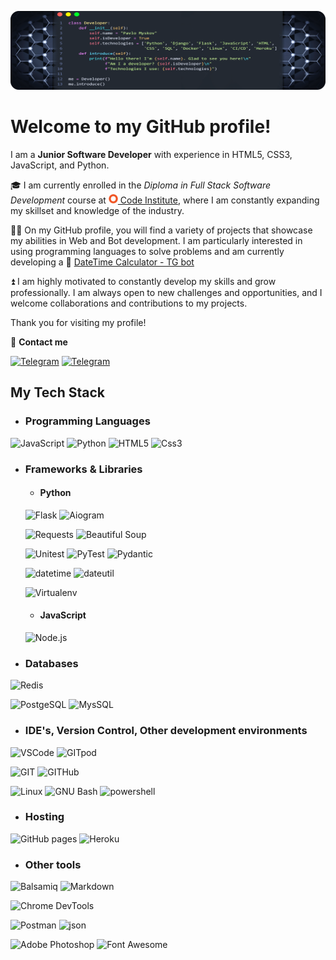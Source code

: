 ![Introduce by Python Class](images/introduce.png)

# Welcome to my GitHub profile!
I am a **Junior Software Developer** with experience in HTML5, CSS3, JavaScript, and Python.

:mortar_board: I am currently enrolled in the _Diploma in Full Stack Software Development_ course at [<img src='images/code-institute-logo.png' width='15px' alt='Code Institute logo'> Code Institute](https://codeinstitute.net), where I am constantly expanding my skillset and knowledge of the industry.

👨‍💻 On my GitHub profile, you will find a variety of projects that showcase my abilities in Web and Bot development. I am particularly interested in using programming languages to solve problems and am currently developing a 🤖 [DateTime Calculator - TG bot](https://github.com/FlashDrag/DateCalcBot)

:arrow_double_up: I am highly motivated to constantly develop my skills and grow professionally. I am always open to new challenges and opportunities, and I welcome collaborations and contributions to my projects.

Thank you for visiting my profile!

:incoming_envelope: **Contact me**

[<img src='https://img.shields.io/badge/Telegram-333333?style=for-the-badge&logo=telegram&logoColor=white&style=plastic&logoWidth=20&labelColor=2CA5E0' alt='Telegram'>](https://t.me/flashdrag) [<img src='https://img.shields.io/badge/LinkedIn-333333?style=for-the-badge&logo=linkedin&logoColor=white&style=plastic&logoWidth=20&labelColor=0077B5' alt='Telegram'>](https://www.linkedin.com/in/pavlo-myskov)


## My Tech Stack
- ### Programming Languages
![JavaScript](https://img.shields.io/badge/JavaScript-222222?&style=for-the-badge&logo=javascript&logoColor=white&logoWidth=20&labelColor=c2bc15) ![Python](https://img.shields.io/badge/Python-222222?style=for-the-badge&logo=python&logoColor=white&logoWidth=20&labelColor=366E9C) ![HTML5](https://img.shields.io/badge/HTML5-222222?style=for-the-badge&logo=html5&logoColor=white&logoWidth=20&labelColor=E34F26) ![Css3](https://img.shields.io/badge/CSS3-222222?style=for-the-badge&logo=css3&logoColor=white&logoWidth=20&labelColor=1572B6)


- ### Frameworks & Libraries
    - #### Python
    ![Flask](https://img.shields.io/badge/Flask-222222?style=for-the-badge&logo=flask&logoColor=white&logoWidth=20&labelColor=000) ![Aiogram](https://img.shields.io/badge/Aiogram-222222?style=for-the-badge&logo=telegram&logoColor=white&labelColor=blue)

    ![Requests](https://img.shields.io/badge/Requests-222222?style=for-the-badge) ![Beautiful Soup](https://img.shields.io/badge/Beautiful_Soup-222222?style=for-the-badge)

    ![Unitest](https://img.shields.io/badge/unitest-222222?style=for-the-badge) ![PyTest](https://img.shields.io/badge/PyTest-222222?style=for-the-badge) ![Pydantic](https://img.shields.io/badge/Pydantic-222222?style=for-the-badge)

    ![datetime](https://img.shields.io/badge/Datetime-222222?style=for-the-badge) ![dateutil](https://img.shields.io/badge/Dateutil-222222?style=for-the-badge)

    ![Virtualenv](https://img.shields.io/badge/Virtualenv-222222?style=for-the-badge)

    - #### JavaScript
    ![Node.js](https://img.shields.io/badge/Node.js-222222?style=for-the-badge&logo=nodedotjs&logoColor=white&logoWidth=20&labelColor=339933)


- ### Databases
![Redis](https://img.shields.io/badge/Redis-222222?style=for-the-badge&logo=redis&logoColor=white&logoWidth=20&labelColor=CC0000)

![PostgeSQL](https://img.shields.io/badge/PostgreSQL-222222?style=for-the-badge&logo=postgresql&logoColor=white&logoWidth=20&labelColor=316192) ![MysSQL](https://img.shields.io/badge/MySql-222222?style=for-the-badge&logo=mysql&logoColor=white&logoWidth=20&labelColor=165564)


- ### IDE's, Version Control, Other development environments
![VSCode](https://img.shields.io/badge/VSCode-222222?style=for-the-badge&logo=visual%20studio%20code&logoColor=white&logoWidth=20&labelColor=0078D4) ![GITpod](https://img.shields.io/badge/Gitpod-222222?style=for-the-badge&logo=Gitpod&logoColor=white&logoWidth=20&labelColor=FFAE33)

![GIT](https://img.shields.io/badge/GIT-222222?style=for-the-badge&logo=GIT&logoColor=white&logoWidth=20&labelColor=E44C30) ![GITHub](https://img.shields.io/badge/GitHub-222222?style=for-the-badge&logo=GitHub&logoColor=000&logoWidth=20&labelColor=C2C2C2)

![Linux](https://img.shields.io/badge/Linux-222222?style=for-the-badge&logo=linux&logoColor=000&logoWidth=20&labelColor=FCC624) ![GNU Bash](https://img.shields.io/badge/GNU%20Bash-222222?style=for-the-badge&logo=GNU%20Bash&logoColor=000&logoWidth=20&labelColor=4EAA25) ![powershell](https://img.shields.io/badge/powershell-222222?style=for-the-badge&logo=powershell&logoColor=white&logoWidth=20&labelColor=5391FE)


- ### Hosting
![GitHub pages](https://img.shields.io/badge/GitHub%20Pages-222222?style=for-the-badge&logo=GitHub&logoColor=black&logoWidth=20&labelColor=C2C2C2) ![Heroku](https://img.shields.io/badge/Heroku-222222?style=for-the-badge&logo=heroku&logoColor=white&logoWidth=20&labelColor=430098)

- ### Other tools
![Balsamiq](https://img.shields.io/badge/Balsamiq-222222?style=for-the-badge) ![Markdown](https://img.shields.io/badge/Markdown-222222?style=for-the-badge&logo=Markdown&logoColor=white)

![Chrome DevTools](https://img.shields.io/badge/Chrome_DevTools-222222?style=for-the-badge&logo=Google-chrome&logoColor=white&logoWidth=20&labelColor=4285F4)

![Postman](https://img.shields.io/badge/Postman-222222?style=for-the-badge&logo=Postman&logoColor=white&logoWidth=20&labelColor=FF6C37) ![json](https://img.shields.io/badge/json-222222?style=for-the-badge&logo=json&logoColor=white&logoWidth=20&labelColor=5E5C5C)

![Adobe Photoshop](https://img.shields.io/badge/Adobe%20Photoshop-222222?style=for-the-badge&logo=Adobe%20Photoshop&logoColor=white&logoWidth=20&labelColor=31A8FF) ![Font Awesome](https://img.shields.io/badge/Font_Awesome-222222?style=for-the-badge&logo=fontawesome&logoColor=white&logoWidth=20&labelColor=339AF0)


<!-- Template
![](https://img.shields.io/badge/...-222222?style=for-the-badge&logo=...&logoColor=white&logoWidth=20&labelColor=...)
-->